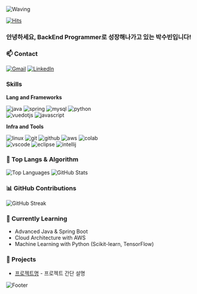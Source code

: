 <!-- Header -->
![Waving](https://capsule-render.vercel.app/api?type=waving&height=200&text=Every%20Line%20of%20Code,%20a%20Step%20Forward%20in%20Growth!&fontAlign=40&fontAlignY=40&color=gradient&fontSize=32)

<!-- 방문자 수 카운터 -->
[![Hits](https://hits.seeyoufarm.com/api/count/incr/badge.svg?url=https%3A%2F%2Fgithub.com%2Fsubin4420&count_bg=%2379C83D&title_bg=%23555555&icon=&icon_color=%23E7E7E7&title=hits&edge_flat=false)](https://hits.seeyoufarm.com)



### 안녕하세요, BackEnd Programmer로 성장해나가고 있는 박수빈입니다!

### 📫 Contact
[![Gmail](https://img.shields.io/badge/Gmail-EA4335.svg?&style=for-the-badge&logo=gmail&logoColor=white)](mailto:your_email@gmail.com)
[![LinkedIn](https://img.shields.io/badge/LinkedIn-0A66C2.svg?&style=for-the-badge&logo=linkedin&logoColor=white)](https://linkedin.com/in/your_linkedin)

<!-- Body -->

### Skills
**Lang and Frameworks**
<!-- Oracle의 요청으로 Java 로고가 Simple Icons에서 삭제되었기에 대신 OpenJDK의 로고를 사용 -->
![java](https://img.shields.io/badge/java-ffffff.svg?&style=for-the-badge&logo=openjdk&logoColor=black)
![spring](https://img.shields.io/badge/spring-6DB33F.svg?&style=for-the-badge&logo=spring&logoColor=white)
![mysql](https://img.shields.io/badge/mysql-4479A1.svg?&style=for-the-badge&logo=mysql&logoColor=white)
![python](https://img.shields.io/badge/python-3776AB.svg?&style=for-the-badge&logo=python&logoColor=white)<br>
![vuedotjs](https://img.shields.io/badge/vue.js-4FC08D.svg?&style=for-the-badge&logo=vuedotjs&logoColor=white)
![javascript](https://img.shields.io/badge/javascript-F7DF1E.svg?&style=for-the-badge&logo=javascript&logoColor=white)

**Infra and Tools**

![linux](https://img.shields.io/badge/linux-FCC624.svg?&style=for-the-badge&logo=linux&logoColor=white)
![git](https://img.shields.io/badge/git-F05032.svg?&style=for-the-badge&logo=git&logoColor=white)
![github](https://img.shields.io/badge/github-181717.svg?&style=for-the-badge&logo=github&logoColor=white)
![aws](https://img.shields.io/badge/aws-232F3E.svg?&style=for-the-badge&logo=amazonaws&logoColor=white)
![colab](https://img.shields.io/badge/colab-F9AB00.svg?&style=for-the-badge&logo=googlecolab&logoColor=white)<br>
![vscode](https://img.shields.io/badge/vscode-007ACC.svg?&style=for-the-badge&logo=visualstudiocode&logoColor=white)
![eclipse](https://img.shields.io/badge/eclipse-2C2255.svg?&style=for-the-badge&logo=eclipseide&logoColor=white)
![intellij](https://img.shields.io/badge/intellij-000000.svg?&style=for-the-badge&logo=intellijidea&logoColor=white)

### 🚌 Top Langs & Algorithm
![Top Languages](https://github-readme-stats.vercel.app/api/top-langs/?username=subin4420&layout=compact&theme=radical)
![GitHub Stats](https://github-readme-stats.vercel.app/api?username=subin4420&show_icons=true&theme=radical)
### 📊 GitHub Contributions
![GitHub Streak](https://github-readme-streak-stats.herokuapp.com/?user=subin4420&theme=radical)
### 🌱 Currently Learning
- Advanced Java & Spring Boot
- Cloud Architecture with AWS
- Machine Learning with Python (Scikit-learn, TensorFlow)

### 🔗 Projects
- [프로젝트명](https://github.com/your_project_link) - 프로젝트 간단 설명


<!-- Footer -->
![Footer](https://capsule-render.vercel.app/api?type=waving&section=footer&height=150&color=gradient)
